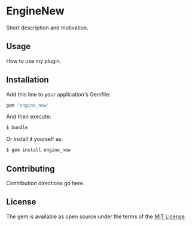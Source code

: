 # EngineNew
Short description and motivation.

## Usage
How to use my plugin.

## Installation
Add this line to your application's Gemfile:

```ruby
gem 'engine_new'
```

And then execute:
```bash
$ bundle
```

Or install it yourself as:
```bash
$ gem install engine_new
```

## Contributing
Contribution directions go here.

## License
The gem is available as open source under the terms of the [MIT License](https://opensource.org/licenses/MIT).
